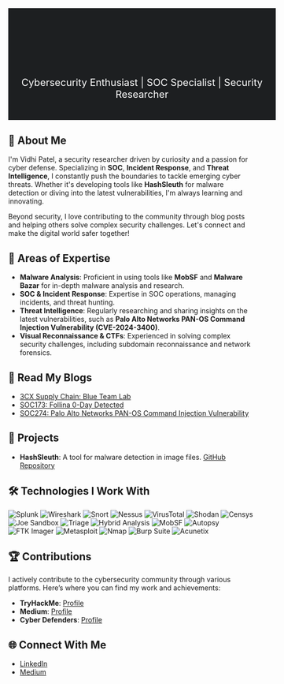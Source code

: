 <div style="width:100%; text-align:center; background-color:#1d1f21; padding:20px;">
  <h1 style="color:white; font-size:36px; animation:slidein 2s;">Hi, I'm <span style="color:#00C853;">Vidhi Patel</span></h1>
  <p style="color:white; font-size:20px;">Cybersecurity Enthusiast | SOC Specialist | Security Researcher</p>
</div>

<style>
@keyframes slidein {
  from {
    margin-left: 100%;
    width: 300%; 
  }
  to {
    margin-left: 0%;
    width: 100%;
  }
}
</style>

## 👋 About Me
I'm Vidhi Patel, a security researcher driven by curiosity and a passion for cyber defense. Specializing in **SOC**, **Incident Response**, and **Threat Intelligence**, I constantly push the boundaries to tackle emerging cyber threats. Whether it's developing tools like **HashSleuth** for malware detection or diving into the latest vulnerabilities, I'm always learning and innovating.

Beyond security, I love contributing to the community through blog posts and helping others solve complex security challenges. Let's connect and make the digital world safer together!

## 🚀 Areas of Expertise
- **Malware Analysis**: Proficient in using tools like **MobSF** and **Malware Bazar** for in-depth malware analysis and research.
- **SOC & Incident Response**: Expertise in SOC operations, managing incidents, and threat hunting.
- **Threat Intelligence**: Regularly researching and sharing insights on the latest vulnerabilities, such as **Palo Alto Networks PAN-OS Command Injection Vulnerability (CVE-2024-3400)**.
- **Visual Reconnaissance & CTFs**: Experienced in solving complex security challenges, including subdomain reconnaissance and network forensics.

## 📝 Read My Blogs
- [3CX Supply Chain: Blue Team Lab](https://medium.com/@patelvidhi4288/3cx-supply-chain-blue-team-lab-24a2d233bde4)
- [SOC173: Follina 0-Day Detected](https://medium.com/@patelvidhi4288/soc173-follina-0-day-detected-e7adcd7a00fa)  
- [SOC274: Palo Alto Networks PAN-OS Command Injection Vulnerability](https://medium.com/@patelvidhi4288/soc274-palo-alto-networks-pan-os-command-injection-vulnerability-exploitation-cve-2024-3400-7a6c153da9d1)  
 

## 🔨 Projects
- **HashSleuth**: A tool for malware detection in image files. [GitHub Repository](https://github.com/v3153/MALWARE)

## 🛠 Technologies I Work With

![Splunk](https://img.shields.io/badge/Splunk-000000?style=for-the-badge&logo=splunk&logoColor=white)
![Wireshark](https://img.shields.io/badge/Wireshark-1679A7?style=for-the-badge&logo=wireshark&logoColor=white)
![Snort](https://img.shields.io/badge/Snort-FF0000?style=for-the-badge&logo=snort&logoColor=white)
![Nessus](https://img.shields.io/badge/Nessus-00C853?style=for-the-badge&logo=tenable&logoColor=white)
![VirusTotal](https://img.shields.io/badge/VirusTotal-394EFF?style=for-the-badge&logo=virustotal&logoColor=white)
![Shodan](https://img.shields.io/badge/Shodan-FF0000?style=for-the-badge&logo=shodan&logoColor=white)
![Censys](https://img.shields.io/badge/Censys-2E76C8?style=for-the-badge&logo=censys&logoColor=white)
![Joe Sandbox](https://img.shields.io/badge/Joe%20Sandbox-00FF00?style=for-the-badge&logoColor=white)
![Triage](https://img.shields.io/badge/Triage-008000?style=for-the-badge&logoColor=white)
![Hybrid Analysis](https://img.shields.io/badge/Hybrid%20Analysis-000000?style=for-the-badge&logoColor=white)
![MobSF](https://img.shields.io/badge/MobSF-0366D6?style=for-the-badge&logo=github&logoColor=white)
![Autopsy](https://img.shields.io/badge/Autopsy-FF5733?style=for-the-badge&logo=apache&logoColor=white)
![FTK Imager](https://img.shields.io/badge/FTK%20Imager-4A4A4A?style=for-the-badge&logoColor=white)
![Metasploit](https://img.shields.io/badge/Metasploit-3985FF?style=for-the-badge&logo=metasploit&logoColor=white)
![Nmap](https://img.shields.io/badge/Nmap-1F7EBA?style=for-the-badge&logo=nmap&logoColor=white)
![Burp Suite](https://img.shields.io/badge/Burp%20Suite-00538C?style=for-the-badge&logo=burpsuite&logoColor=white)
![Acunetix](https://img.shields.io/badge/Acunetix-000000?style=for-the-badge&logo=acunetix&logoColor=white)

## 🏆 Contributions
I actively contribute to the cybersecurity community through various platforms. Here’s where you can find my work and achievements:

- **TryHackMe**: [Profile](https://tryhackme.com/p/vidhi3105)
- **Medium**: [Profile](https://medium.com/@patelvidhi4288)
- **Cyber Defenders**: [Profile](https://cyberdefenders.org/p/Vidhi)

## 🌐 Connect With Me
- [LinkedIn](https://www.linkedin.com/in/vidhi-patel-197474220/)
- [Medium](https://medium.com/@patelvidhi4288)


